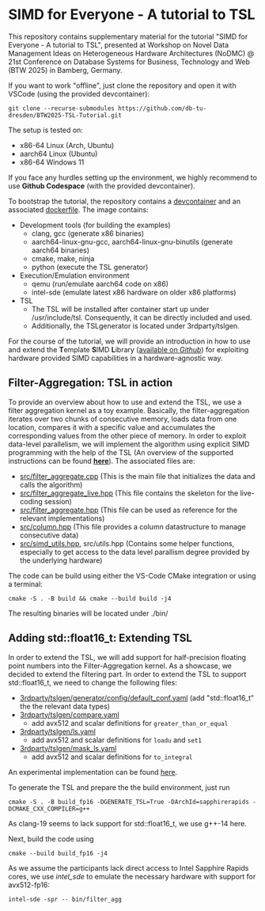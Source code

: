 # SIMD for Everyone - A tutorial to TSL

This repository contains supplementary material for the tutorial "SIMD for Everyone - A tutorial to TSL", presented at Workshop on Novel Data Management Ideas on Heterogeneous Hardware Architectures (NoDMC) @ 21st Conference on Database Systems for Business, Technology and Web (BTW 2025) in Bamberg, Germany. 

If you want to work "offline", just clone the repository and open it with VSCode (using the provided devcontainer):
```console
git clone --recurse-submodules https://github.com/db-tu-dresden/BTW2025-TSL-Tutorial.git
```

The setup is tested on:
- x86-64 Linux (Arch, Ubuntu)
- aarch64 Linux (Ubuntu)
- x86-64 Windows 11

If you face any hurdles setting up the environment, we highly recommend to use __Github Codespace__ (with the provided devcontainer).


To bootstrap the tutorial, the repository contains a [devcontainer](./.devcontainer/devcontainer.json) and an associated [dockerfile](./.devcontainer/Dockerfile). 
The image contains:

- Development tools (for building the examples)
  - clang, gcc (generate x86 binaries)
  - aarch64-linux-gnu-gcc, aarch64-linux-gnu-binutils (generate aarch64 binaries)
  - cmake, make, ninja
  - python (execute the TSL generator)
- Execution/Emulation environment
  - qemu (run/emulate aarch64 code on x86)
  - intel-sde (emulate latest x86 hardware on older x86 platforms)
- TSL
  - The TSL will be installed after container start up under /usr/include/tsl. Consequently, it can be directly included and used.
  - Additionally, the TSLgenerator is located under 3rdparty/tslgen.

For the course of the tutorial, we will provide an introduction in how to use and extend the **T**emplate **S**IMD **L**ibrary ([available on *Github*](https://github.com/db-tu-dresden/TSL)) for exploiting hardware provided SIMD capabilities in a hardware-agnostic way. 


## Filter-Aggregation: TSL in action

To provide an overview about how to use and extend the TSL, we use a filter aggregation kernel as a toy example.
Basically, the filter-aggregation iterates over two chunks of consecutive memory, loads data from one location, compares it with a specific value and accumulates the corresponding values from the other piece of memory. 
In order to exploit data-level parallelism, we will implement the algorithm using explicit SIMD programming with the help of the TSL (An overview of the supported instructions can be found [**here**](https://db-tu-dresden.github.io/TSL/)). 
The associated files are:

- [src/filter_aggregate.cpp](src/filter_aggregate.cpp) (This is the main file that initializes the data and calls the algorithm)
- [src/filter_aggregate_live.hpp](src/filter_aggregate_live.hpp) (This file contains the skeleton for the live-coding session)
- [src/filter_aggregate.hpp](src/filter_aggregate.hpp) (This file can be used as reference for the relevant implementations)
- [src/column.hpp](src/column.hpp) (This file provides a column datastructure to manage consecutive data)
- [src/simd_utils.hpp](src/simd_utils.hpp), src/utils.hpp (Contains some helper functions, especially to get access to the data level parallism degree provided by the underlying hardware)

The code can be build using either the VS-Code CMake integration or using a terminal:
```console
cmake -S . -B build && cmake --build build -j4
```
The resulting binaries will be located under ./bin/

## Adding std::float16_t: Extending TSL

In order to extend the TSL, we will add support for half-precision floating point numbers into the Filter-Aggregation kernel. 
As a showcase, we decided to extend the filtering part. 
In order to extend the TSL to support std::float16_t, we need to change the following files:
- [3rdparty/tslgen/generator/config/default_conf.yaml](3rdparty/tslgen/generator/config/default_conf.yaml) (add "std::float16_t" the the relevant data types)
- [3rdparty/tslgen/compare.yaml](3rdparty/tslgen/compare.yaml)
  -  add avx512 and scalar definitions for ```greater_than_or_equal```
- [3rdparty/tslgen/ls.yaml](3rdparty/tslgen/ls.yaml)
  - add avx512 and scalar definitions for ```loadu``` and ```set1```
- [3rdparty/tslgen/mask_ls.yaml](3rdparty/tslgen/mask_ls.yaml)
  - add avx512 and scalar definitions for ```to_integral```

An experimental implementation can be found [here](https://github.com/db-tu-dresden/TSL/tree/float16).

To generate the TSL and prepare the the build environment, just run
```console
cmake -S . -B build_fp16 -DGENERATE_TSL=True -DArchId=sapphirerapids -DCMAKE_CXX_COMPILER=g++
```
As clang-19 seems to lack support for std::float16_t, we use g++-14 here. 

Next, build the code using
```console
cmake --build build_fp16 -j4
```

As we assume the participants lack direct access to Intel Sapphire Rapids cores, we use _intel_sde_ to emulate the necessary hardware with support for avx512-fp16:
```console
intel-sde -spr -- bin/filter_agg
```

